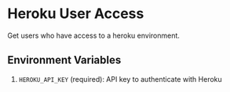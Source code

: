 # Heroku User Access

Get users who have access to a heroku environment.

## Environment Variables

1. `HEROKU_API_KEY` (required): API key to authenticate with Heroku
